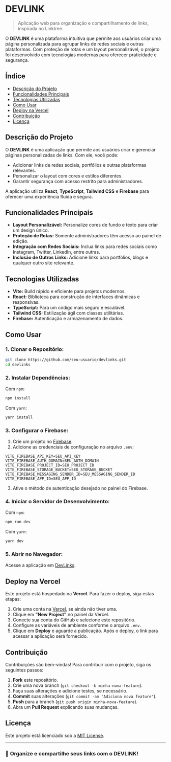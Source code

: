 # DEVLINK

> Aplicação web para organização e compartilhamento de links, inspirada no Linktree.

O **DEVLINK** é uma plataforma intuitiva que permite aos usuários criar uma página personalizada para agrupar links de redes sociais e outras plataformas. Com proteção de rotas e um layout personalizável, o projeto foi desenvolvido com tecnologias modernas para oferecer praticidade e segurança.

## Índice

- [Descrição do Projeto](#descrição-do-projeto)
- [Funcionalidades Principais](#funcionalidades-principais)
- [Tecnologias Utilizadas](#tecnologias-utilizadas)
- [Como Usar](#como-usar)
- [Deploy na Vercel](#deploy-na-vercel)
- [Contribuição](#contribuição)
- [Licença](#licença)

## Descrição do Projeto

O **DEVLINK** é uma aplicação que permite aos usuários criar e gerenciar páginas personalizadas de links. Com ele, você pode:

- Adicionar links de redes sociais, portfólios e outras plataformas relevantes.
- Personalizar o layout com cores e estilos diferentes.
- Garantir segurança com acesso restrito para administradores.

A aplicação utiliza **React**, **TypeScript**, **Tailwind CSS** e **Firebase** para oferecer uma experiência fluida e segura.

## Funcionalidades Principais

- **Layout Personalizável:** Personalize cores de fundo e texto para criar um design único.
- **Proteção de Rotas:** Somente administradores têm acesso ao painel de edição.
- **Integração com Redes Sociais:** Inclua links para redes sociais como Instagram, Twitter, LinkedIn, entre outras.
- **Inclusão de Outros Links:** Adicione links para portfólios, blogs e qualquer outro site relevante.

## Tecnologias Utilizadas

- **Vite:** Build rápido e eficiente para projetos modernos.
- **React:** Biblioteca para construção de interfaces dinâmicas e responsivas.
- **TypeScript:** Para um código mais seguro e escalável.
- **Tailwind CSS:** Estilização ágil com classes utilitárias.
- **Firebase:** Autenticação e armazenamento de dados.

## Como Usar

### 1. Clonar o Repositório:

```bash
git clone https://github.com/seu-usuario/devlinks.git
cd devlinks
```

### 2. Instalar Dependências:

Com `npm`:

```bash
npm install
```

Com `yarn`:

```bash
yarn install
```

### 3. Configurar o Firebase:

1. Crie um projeto no [Firebase](https://firebase.google.com/).
2. Adicione as credenciais de configuração no arquivo `.env`:

```env
VITE_FIREBASE_API_KEY=SEU_API_KEY
VITE_FIREBASE_AUTH_DOMAIN=SEU_AUTH_DOMAIN
VITE_FIREBASE_PROJECT_ID=SEU_PROJECT_ID
VITE_FIREBASE_STORAGE_BUCKET=SEU_STORAGE_BUCKET
VITE_FIREBASE_MESSAGING_SENDER_ID=SEU_MESSAGING_SENDER_ID
VITE_FIREBASE_APP_ID=SEU_APP_ID
```

3. Ative o método de autenticação desejado no painel do Firebase.

### 4. Iniciar o Servidor de Desenvolvimento:

Com `npm`:

```bash
npm run dev
```

Com `yarn`:

```bash
yarn dev
```

### 5. Abrir no Navegador:

Acesse a aplicação em [DevLinks](https://devlinks-steel.vercel.app).

## Deploy na Vercel

Este projeto está hospedado na **Vercel**. Para fazer o deploy, siga estas etapas:

1. Crie uma conta na [Vercel](https://vercel.com/), se ainda não tiver uma.
2. Clique em **"New Project"** no painel da Vercel.
3. Conecte sua conta do GitHub e selecione este repositório.
4. Configure as variáveis de ambiente conforme o arquivo `.env`.
5. Clique em **Deploy** e aguarde a publicação. Após o deploy, o link para acessar a aplicação será fornecido.

## Contribuição

Contribuições são bem-vindas! Para contribuir com o projeto, siga os seguintes passos:

1. **Fork** este repositório.
2. Crie uma nova branch (`git checkout -b minha-nova-feature`).
3. Faça suas alterações e adicione testes, se necessário.
4. **Commit** suas alterações (`git commit -am 'Adiciona nova feature'`).
5. **Push** para a branch (`git push origin minha-nova-feature`).
6. Abra um **Pull Request** explicando suas mudanças.

## Licença

Este projeto está licenciado sob a [MIT License](https://opensource.org/licenses/MIT).

---

### 🌟 **Organize e compartilhe seus links com o DEVLINK!**
```
